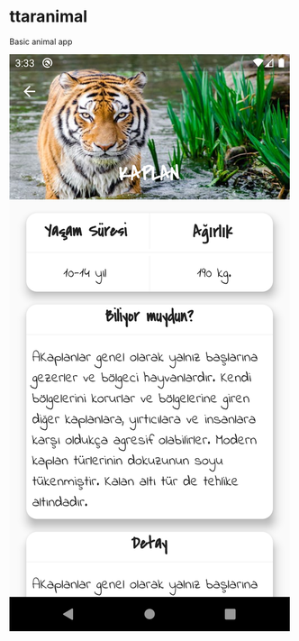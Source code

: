 # ttaranimal
Basic animal app

![alt text](https://github.com/dzqn/flutter-animals/blob/master/assets/images/app/image1.png)

